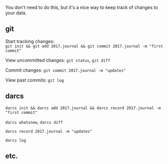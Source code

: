 You don't need to do this, but it's a nice way to keep track of changes to your data.  

## git

Start tracking changes:\
`git init && git add 2017.journal && git commit 2017.journal -m "first commit"`

View uncommitted changes: `git status`, `git diff` 

Commit changes: `git commit 2017.journal -m "updates"`

View past commits: `git log`

## darcs

`darcs init && darcs add 2017.journal && darcs record 2017.journal -m "first commit"`

`darcs whatsnew`, `darcs diff`

`darcs record 2017.journal -m "updates"`

`darcs log`

## etc.
